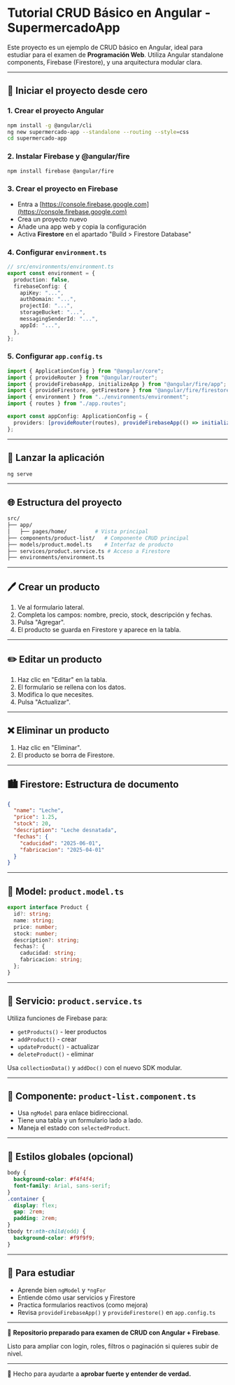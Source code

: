 # Tutorial CRUD Básico en Angular - SupermercadoApp

Este proyecto es un ejemplo de CRUD básico en Angular, ideal para estudiar para el examen de **Programación Web**. Utiliza Angular standalone components, Firebase (Firestore), y una arquitectura modular clara.

---

## 🌄 Iniciar el proyecto desde cero

### 1. Crear el proyecto Angular

```bash
npm install -g @angular/cli
ng new supermercado-app --standalone --routing --style=css
cd supermercado-app
```

### 2. Instalar Firebase y @angular/fire

```bash
npm install firebase @angular/fire
```

### 3. Crear el proyecto en Firebase

- Entra a [https://console.firebase.google.com](https://console.firebase.google.com)
- Crea un proyecto nuevo
- Añade una app web y copia la configuración
- Activa **Firestore** en el apartado "Build > Firestore Database"

### 4. Configurar `environment.ts`

```ts
// src/environments/environment.ts
export const environment = {
  production: false,
  firebaseConfig: {
    apiKey: "...",
    authDomain: "...",
    projectId: "...",
    storageBucket: "...",
    messagingSenderId: "...",
    appId: "...",
  },
};
```

### 5. Configurar `app.config.ts`

```ts
import { ApplicationConfig } from "@angular/core";
import { provideRouter } from "@angular/router";
import { provideFirebaseApp, initializeApp } from "@angular/fire/app";
import { provideFirestore, getFirestore } from "@angular/fire/firestore";
import { environment } from "../environments/environment";
import { routes } from "./app.routes";

export const appConfig: ApplicationConfig = {
  providers: [provideRouter(routes), provideFirebaseApp(() => initializeApp(environment.firebaseConfig)), provideFirestore(() => getFirestore())],
};
```

---

## 🚀 Lanzar la aplicación

```bash
ng serve
```

---

## 🌐 Estructura del proyecto

```bash
src/
├── app/
│   ├── pages/home/         # Vista principal
├── components/product-list/   # Componente CRUD principal
├── models/product.model.ts    # Interfaz de producto
├── services/product.service.ts # Acceso a Firestore
├── environments/environment.ts
```

---

## 🖊️ Crear un producto

1. Ve al formulario lateral.
2. Completa los campos: nombre, precio, stock, descripción y fechas.
3. Pulsa "Agregar".
4. El producto se guarda en Firestore y aparece en la tabla.

---

## ✏️ Editar un producto

1. Haz clic en "Editar" en la tabla.
2. El formulario se rellena con los datos.
3. Modifica lo que necesites.
4. Pulsa "Actualizar".

---

## ❌ Eliminar un producto

1. Haz clic en "Eliminar".
2. El producto se borra de Firestore.

---

## 🏙️ Firestore: Estructura de documento

```json
{
  "name": "Leche",
  "price": 1.25,
  "stock": 20,
  "description": "Leche desnatada",
  "fechas": {
    "caducidad": "2025-06-01",
    "fabricacion": "2025-04-01"
  }
}
```

---

## 📄 Model: `product.model.ts`

```ts
export interface Product {
  id?: string;
  name: string;
  price: number;
  stock: number;
  description?: string;
  fechas?: {
    caducidad: string;
    fabricacion: string;
  };
}
```

---

## 🚜 Servicio: `product.service.ts`

Utiliza funciones de Firebase para:

- `getProducts()` - leer productos
- `addProduct()` - crear
- `updateProduct()` - actualizar
- `deleteProduct()` - eliminar

Usa `collectionData()` y `addDoc()` con el nuevo SDK modular.

---

## 📅 Componente: `product-list.component.ts`

- Usa `ngModel` para enlace bidireccional.
- Tiene una tabla y un formulario lado a lado.
- Maneja el estado con `selectedProduct`.

---

## 🌈 Estilos globales (opcional)

```css
body {
  background-color: #f4f4f4;
  font-family: Arial, sans-serif;
}
.container {
  display: flex;
  gap: 2rem;
  padding: 2rem;
}
tbody tr:nth-child(odd) {
  background-color: #f9f9f9;
}
```

---

## 📅 Para estudiar

- Aprende bien `ngModel` y `*ngFor`
- Entiende cómo usar servicios y Firestore
- Practica formularios reactivos (como mejora)
- Revisa `provideFirebaseApp()` y `provideFirestore()` en `app.config.ts`

---

📄 **Repositorio preparado para examen de CRUD con Angular + Firebase**.

Listo para ampliar con login, roles, filtros o paginación si quieres subir de nivel.

---

🎨 Hecho para ayudarte a **aprobar fuerte y entender de verdad.**
